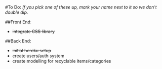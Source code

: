 #To Do:
*If you pick one of these up, mark your name next to it so we don't double dip.*

##Front End:
* ~~integrate CSS library~~

##Back End:
* ~~initial heroku setup~~
* create users/auth system
* create modelling for recyclable items/categories